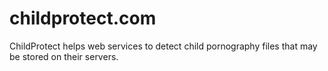 childprotect.com
================

ChildProtect helps web services to detect child pornography files that may be stored on their servers.
